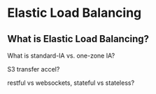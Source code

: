 # Elastic Load Balancing

## What is Elastic Load Balancing?

What is standard-IA vs. one-zone IA?

S3 transfer accel?

restful vs websockets, stateful vs stateless?